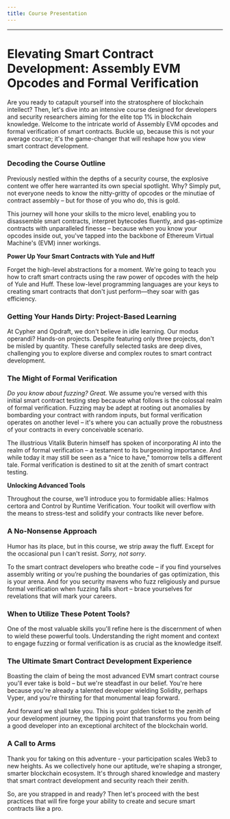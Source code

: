```yaml
---
title: Course Presentation
---
```


---

# Elevating Smart Contract Development: Assembly EVM Opcodes and Formal Verification

Are you ready to catapult yourself into the stratosphere of blockchain intellect? Then, let's dive into an intensive course designed for developers and security researchers aiming for the elite top 1% in blockchain knowledge. Welcome to the intricate world of Assembly EVM opcodes and formal verification of smart contracts. Buckle up, because this is not your average course; it's the game-changer that will reshape how you view smart contract development.

### Decoding the Course Outline

Previously nestled within the depths of a security course, the explosive content we offer here warranted its own special spotlight. Why? Simply put, not everyone needs to know the nitty-gritty of opcodes or the minutiae of contract assembly – but for those of you who do, this is gold.

This journey will hone your skills to the micro level, enabling you to disassemble smart contracts, interpret bytecodes fluently, and gas-optimize contracts with unparalleled finesse – because when you know your opcodes inside out, you've tapped into the backbone of Ethereum Virtual Machine's (EVM) inner workings.

**Power Up Your Smart Contracts with Yule and Huff**

Forget the high-level abstractions for a moment. We're going to teach you how to craft smart contracts using the raw power of opcodes with the help of Yule and Huff. These low-level programming languages are your keys to creating smart contracts that don't just perform—they soar with gas efficiency.

### Getting Your Hands Dirty: Project-Based Learning

At Cypher and Opdraft, we don't believe in idle learning. Our modus operandi? Hands-on projects. Despite featuring only three projects, don't be misled by quantity. These carefully selected tasks are deep dives, challenging you to explore diverse and complex routes to smart contract development.

### The Might of Formal Verification

_Do you know about fuzzing? Great._ We assume you’re versed with this initial smart contract testing step because what follows is the colossal realm of formal verification. Fuzzing may be adept at rooting out anomalies by bombarding your contract with random inputs, but formal verification operates on another level – it's where you can actually prove the robustness of your contracts in every conceivable scenario.

The illustrious Vitalik Buterin himself has spoken of incorporating AI into the realm of formal verification – a testament to its burgeoning importance. And while today it may still be seen as a "nice to have," tomorrow tells a different tale. Formal verification is destined to sit at the zenith of smart contract testing.

**Unlocking Advanced Tools**

Throughout the course, we’ll introduce you to formidable allies: Halmos certora and Control by Runtime Verification. Your toolkit will overflow with the means to stress-test and solidify your contracts like never before.

### A No-Nonsense Approach

Humor has its place, but in this course, we strip away the fluff. Except for the occasional pun I can't resist. _Sorry, not sorry_.

To the smart contract developers who breathe code – if you find yourselves assembly writing or you’re pushing the boundaries of gas optimization, this is your arena. And for you security mavens who fuzz religiously and pursue formal verification when fuzzing falls short – brace yourselves for revelations that will mark your careers.

### When to Utilize These Potent Tools?

One of the most valuable skills you'll refine here is the discernment of when to wield these powerful tools. Understanding the right moment and context to engage fuzzing or formal verification is as crucial as the knowledge itself.

### The Ultimate Smart Contract Development Experience

Boasting the claim of being the most advanced EVM smart contract course you'll ever take is bold – but we're steadfast in our belief. You're here because you're already a talented developer wielding Solidity, perhaps Vyper, and you're thirsting for that monumental leap forward.

And forward we shall take you. This is your golden ticket to the zenith of your development journey, the tipping point that transforms you from being a good developer into an exceptional architect of the blockchain world.

### A Call to Arms

Thank you for taking on this adventure - your participation scales Web3 to new heights. As we collectively hone our aptitude, we’re shaping a stronger, smarter blockchain ecosystem. It's through shared knowledge and mastery that smart contract development and security reach their zenith.

So, are you strapped in and ready? Then let's proceed with the best practices that will fire forge your ability to create and secure smart contracts like a pro.
